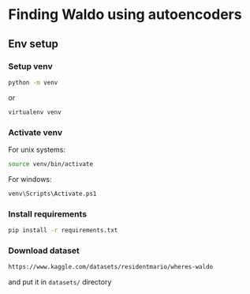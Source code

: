 # Finding Waldo using autoencoders


## Env setup

### Setup venv

```sh
python -m venv
```

or 

```sh
virtualenv venv
```

### Activate venv

For unix systems:
```sh
source venv/bin/activate
```
For windows:
```sh
venv\Scripts\Activate.ps1
```

### Install requirements

```sh
pip install -r requirements.txt
```

### Download dataset

```sh
https://www.kaggle.com/datasets/residentmario/wheres-waldo
```

and put it in `datasets/` directory
